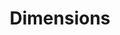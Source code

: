 ---
bigquery: https://console.cloud.google.com/bigquery?p=covid-19-dimensions-ai&page=table&d=data&t=publications
contributors: Digital Science, https://www.digital-science.com/
cost: Free for personal, non-commercial use.
description: Dimensions contains more than 100 million publications, ranging from
  articles published in scholarly journals, books and book chapters, to preprints
  and conference proceedings. All publications are contextualized with linked data
  sets, funding, publications, patents, clinical trials, and policy documents. You
  can also view associated categories, funders, institutions, and researcher profiles.
documentation: https://docs.dimensions.ai/bigquery/index.html
last_edit: 04/13/2022, 02:03:08
location: https://www.dimensions.ai/products/free/
maintained_by: Digital Science, https://www.digital-science.com/
schema_fields:
- wikipedia_url
- arxiv_id
- research_org_state_names
- category_bra
- category_rcdc
- year
- abstract
- editors
- cpc
- ipcr
- funder_org_acronyms
- associated_publication_arxiv_id
- links
- repository_name
- original_abstract
- pmid
- original_assignee
- category_uoa
- mesh_headings
- date_imported_gbq
- granted_date
- reference_ids
- active_years
- email_address
- mesh_terms
- language
- funding_chf
- gender
- filing_date
- linkout
- funding_usd
- volume
- pmcid
- status
- priority_date
- foa_number
- family_id
- funding_amount
- funding_nzd
- jurisdiction
- phase
- funding_cad
- aliases
- publisher
- current_assignee_countries
- proceedings_title
- brief_title
- grant_number
- source_id
- relationships
- established
- resulting_publication_doi
- resulting_publication_ids
- funding_eur
- research_org_cities
- funder_org
- date_print
- funder_org_countries
- application_number
- family_members_ids
- start_year
- book_series_title
- book_title
- metrics
- date_normal
- id
- conditions
- embargo_date
- pages
- inventor_names
- legal_events
- subtitles
- labels
- category_for
- name
- expiration_year
- organisation_details
- original_title
- citations_count
- original_assignee_countries
- funder_orgs
- created_date
- research_org_state_codes
- current_assignee_orgs
- funding_details
- original_assignee_orgs
- end_year
- end_date
- parent_id
- funder_org_cities
- external_ids
- publication_year
- acronym
- legal_status
- open_access_categories_v2
- research_org_country_names
- assignee_countries
- family_count
- research_orgs
- journal
- clinical_trial_ids
- category_icrp_cso
- date_inserted
- associated_publication_pmid
- description
- acknowledgements
- funding_cny
- associated_publication_doi
- open_access_categories
- supporting_grant_ids
- filing_year
- priority_year
- eisbn
- expiration_date
- type
- associated_publication_id
- concepts
- researcher_ids
- altmetrics
- category_sdg
- cited_by_ids
- repository_id
- issue
- citation_string
- kind
- registry
- acronyms
- date_online
- research_org_countries
- investigators
- title
- assignee_orgs
- funding_aud
- conference
- funding_currency
- category_hra
- interventions
- journal_lists
- publication_date
- doi
- associated_grant_ids
- citations
- filing_status
- start_date
- license
- categories
- category_hrcs_rac
- funder_org_state_codes
- category_icrp_ct
- category_hrcs_hc
- date
- funder_countries
- patent_ids
- authors
- research_org_city_names
- address
- isbn
- publication_ids
- funding_gbp
- granted_year
- funding_jpy
- current_assignee
- repository_url
- types
- date_modified
shortname: dimensions
tags:
- scholarly literature
- patents
- funding
- clinical trials
- academic profiles
terms_of_use: 'Use of both the Dimensions COVID-19 dataset and full Dimensions dataset
  are subject to the Dimensions Terms of use: https://www.dimensions.ai/policies-terms-legal '
title: Dimensions
uuid: dcff88bd-fe6b-4fdb-8159-809bf9d7bc1c
---